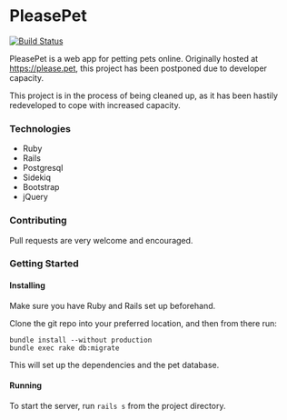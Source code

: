 # PleasePet
[![Build Status](https://travis-ci.org/ineffyble/pleasepet.svg?branch=master)](https://travis-ci.org/ineffyble/pleasepet)

PleasePet is a web app for petting pets online. Originally hosted at https://please.pet, this project has been postponed due to developer capacity.

This project is in the process of being cleaned up, as it has been hastily redeveloped to cope with increased capacity.

### Technologies
* Ruby
* Rails
* Postgresql
* Sidekiq
* Bootstrap
* jQuery

### Contributing
Pull requests are very welcome and encouraged.

### Getting Started

#### Installing

Make sure you have Ruby and Rails set up beforehand.

Clone the git repo into your preferred location, and then from there run:
```
bundle install --without production
bundle exec rake db:migrate
```
This will set up the dependencies and the pet database. 

#### Running

To start the server, run `rails s` from the project directory.






 
